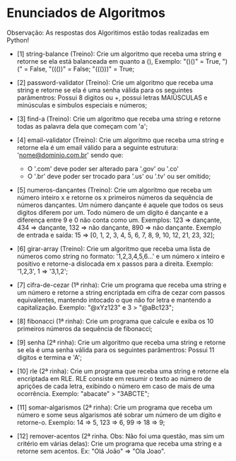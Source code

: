 # Enunciados de Algoritmos

Observação: As respostas dos Algoritimos estão todas realizadas em Python!

* [1] string-balance (Treino): Crie um algoritmo que receba uma string e retorne se ela está balanceada em quanto a (), Exemplo: "()()" = True, ")(" = False, "((())" = False; "((()))" = True;

* [2] password-validator (Treino): Crie um algoritmo que receba uma string e retorne se ela é uma senha válida para os seguintes parâmentros: Possui 8 digitos ou +, possui letras MAIÚSCULAS e minúsculas e simbulos especiais e números;

* [3] find-a (Treino): Crie um algoritmo que receba uma string e retorne todas as palavra dela que começam com 'a';

* [4] email-validator (Treino): Crie um algoritmo que receba uma string e retorne ela é um email válido para a seguinte estrutura: 'nome@dominio.com.br' sendo que:
  * O '.com' deve poder ser alterado para '.gov' ou '.co'
  * O '.br' deve poder ser trocado para '.us' ou '.tv' ou ser omitido;

* [5] numeros-dançantes (Treino): Crie um algoritmo que receba um número inteiro x e retorne os x primeiros números da sequência de números dançantes. Um número dançante é aquele que todos os seus digitos diferem por um. Todo número de um dígito é dançante e a diferença entre 9 e 0 não conta como um. Exemplos: 123 => dançante, 434 => dançante, 132 => não dançante, 890 => não dançante. Exemplo de entrada e saída: 15 => [0, 1, 2, 3, 4, 5, 6, 7, 8, 9, 10, 12, 21, 23, 32];

* [6] girar-array (Treino): Crie um algoritmo que receba uma lista de números como string no formato: '1,2,3,4,5,6...' e um número x inteiro e positivo e retorne-a dislocada em x passos para a direita. Exemplo: '1,2,3', 1 => '3,1,2';

* [7] cifra-de-cezar (1ª rinha): Crie um programa que receba uma string e um número e retorne a string encriptada em cifra de cezar com passos equivalentes, mantendo intocado o que não for letra e mantendo a capitalização. Exemplo: "@xYz123" e 3 > "@aBc123";

* [8] fibonacci (1ª rinha): Crie um programa que calcule e exiba os 10 primeiros números da sequência de fibonacci;

* [9] senha (2ª rinha): Crie um algoritmo que receba uma string e retorne se ela é uma senha válida para os seguintes parâmentros: Possui 11 digitos e termina e 'A';

* [10] rle (2ª rinha): Crie um programa que receba uma string e retorne ela encriptada em RLE. RLE consiste em resumir o texto ao número de aprições de cada letra, exibindo o número em caso de mais de uma ocorrência. Exemplo: "abacate" > "3ABCTE";

* [11] somar-algarismos (2ª rinha): Crie um programa que receba um número e some seus algarismos até sobrar um número de um dígito e retorne-o. Exemplo: 14 => 5, 123 => 6, 99 => 18 => 9;

* [12] remover-acentos (2ª rinha. Obs: Não foi uma questão, mas sim um critério em várias delas): Crie um programa que receba uma string e a retorne sem acentos. Ex: "Olá João" => "Ola Joao".
